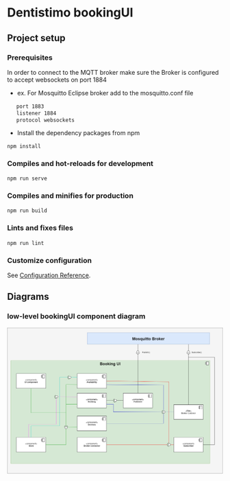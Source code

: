 # Dentistimo bookingUI 

## Project setup

### Prerequisites
In order to connect to the MQTT broker make sure the Broker is configured to accept websockets on port 1884
- ex. For Mosquitto Eclipse broker add to the mosquitto.conf file 

```
   port 1883
   listener 1884
   protocol websockets
``` 
- Install the dependency packages from npm
``` 
npm install
```

### Compiles and hot-reloads for development
```
npm run serve
```

### Compiles and minifies for production
```
npm run build
```

### Lints and fixes files
```
npm run lint
```

### Customize configuration
See [Configuration Reference](https://cli.vuejs.org/config/).

## Diagrams

### low-level bookingUI component diagram
![Component Diagram](./documentation/ComponentBookingUI-1.png)
